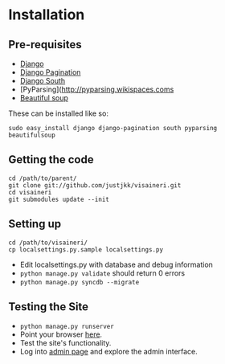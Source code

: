 Installation
============

Pre-requisites
--------------

* [Django](https://www.djangoproject.com/)
* [Django Pagination](http://code.google.com/p/django-pagination/)
* [Django South](http://south.aeracode.org/)
* [PyParsing](http://pyparsing.wikispaces.coms
* [Beautiful soup](http://www.crummy.com/software/BeautifulSoup/)

These can be installed like so:

    sudo easy_install django django-pagination south pyparsing beautifulsoup

Getting the code
----------------

    cd /path/to/parent/
    git clone git://github.com/justjkk/visaineri.git
    cd visaineri
    git submodules update --init

Setting up
----------

    cd /path/to/visaineri/
    cp localsettings.py.sample localsettings.py

* Edit localsettings.py with database and debug information
* `python manage.py validate` should return 0 errors
* `python manage.py syncdb --migrate`

Testing the Site
----------------

* `python manage.py runserver`
* Point your browser [here](http://localhost:8000).
* Test the site's functionality.
* Log into [admin page](http://localhost:8000/admin) and explore the admin interface.
